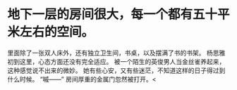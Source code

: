 # 地下一层的房间很大，每一个都有五十平米左右的空间。
里面除了一张双人床外，还有独立卫生间，书桌，以及摆满了书的书架。
杨思雅初到这里，心态方面还没有完全适应。
被一个陌生的英俊男人当金丝雀养起来，这种感觉说不出来的微妙。
她有些心安，又有些迷茫，不知道这样的日子得过到什么时候。
“嘁——”
房间厚重的金属门忽然被打开。<

